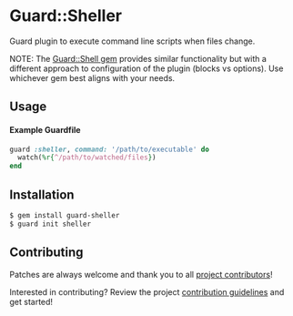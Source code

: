 # Guard::Sheller

Guard plugin to execute command line scripts when files change.

NOTE: The [Guard::Shell gem](https://github.com/guard/guard-shell) provides similar functionality
but with a different approach to configuration of the plugin (blocks vs options).  Use whichever gem
best aligns with your needs.

## Usage

#### Example Guardfile
```ruby
guard :sheller, command: '/path/to/executable' do
  watch(%r{^/path/to/watched/files})
end
```

## Installation

```bash
$ gem install guard-sheller
$ guard init sheller
```

## Contributing

Patches are always welcome and thank you to all [project contributors](https://github.com/thegarage/guard-sheller/graphs/contributors)!

Interested in contributing?  Review the project [contribution guidelines](CONTRIBUTING.md) and get started!
